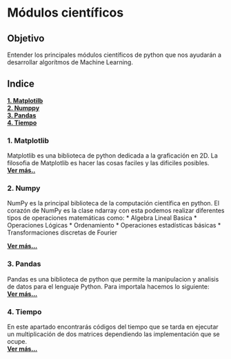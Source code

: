 Módulos científicos  
===================

Objetivo
--------
Entender los principales módulos científicos de python que nos ayudarán a desarrollar algorítmos de Machine Learning.

Indice
------

**[1. Matplotilb][1]**  
**[2. Numppy][2]**  
**[3. Pandas][3]**  
**[4. Tiempo][4]**

### 1. Matplotlib  
Matplotlib es una biblioteca de python dedicada a la graficación en 2D. La filosofia de Matplotlib es hacer las cosas faciles y las dificiles posibles.  
**[Ver más..][1]**

### 2. Numpy  

NumPy es la principal biblioteca de la computación científica en python. El corazón de NumPy es la clase ndarray con esta podemos realizar diferentes tipos de operaciones matemáticas como:
    * Algebra Lineal Basica
    * Operaciones Lógicas
    * Ordenamiento
    * Operaciones estadísticas básicas
    * Transformaciones discretas de Fourier  

**[Ver más...][2]**  

### 3. Pandas  
Pandas es una biblioteca de python que permite la manipulacion y analisis de datos para el lenguaje Python. Para importala hacemos lo siguiente:  
**[Ver más...][3]**  

### 4. Tiempo  
En este apartado encontrarás códigos del tiempo que se tarda en ejecutar un multiplicación de dos matrices dependiendo las implementación que se ocupe.  
**[Ver más...][4]**  


[1]:https://github.com/patoba/MachineLearning/blob/master/1_Modulos_Cientificos/Matplotlib.ipynb
[2]:https://github.com/patoba/MachineLearning/blob/master/1_Modulos_Cientificos/Numpy.ipynb  
[3]:https://github.com/patoba/MachineLearning/blob/master/1_Modulos_Cientificos/Pandas.ipynb  
[4]:https://github.com/patoba/MachineLearning/blob/master/1_Modulos_Cientificos/Pandas.ipynb  